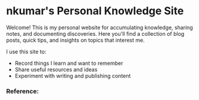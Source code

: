 # nkumar's Personal Knowledge Site

Welcome! This is my personal website for accumulating knowledge, sharing notes, and documenting discoveries. Here you'll find a collection of blog posts, quick tips, and insights on topics that interest me.

I use this site to:
- Record things I learn and want to remember
- Share useful resources and ideas
- Experiment with writing and publishing content


### Reference:  
